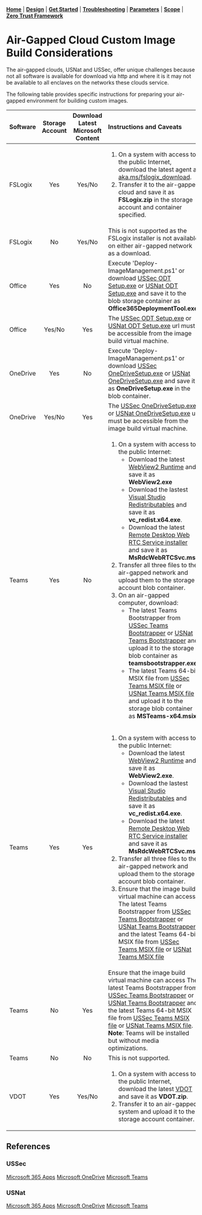 [**Home**](../README.md) | [**Design**](design.md) | [**Get Started**](quickStart.md) | [**Troubleshooting**](troubleshooting.md) | [**Parameters**](parameters.md) | [**Scope**](scope.md) | [**Zero Trust Framework**](zeroTrustFramework.md)

# Air-Gapped Cloud Custom Image Build Considerations

The air-gapped clouds, USNat and USSec, offer unique challenges because not all software is available for download via http and where it is it may not be available to all enclaves on the networks these clouds service.

The following table provides specific instructions for preparing your air-gapped environment for building custom images.

| Software | Storage Account | Download Latest</br>Microsoft Content | Instructions and Caveats |
|:--|:--:|:--:|:--|
| FSLogix | Yes | Yes/No | <ol><li>On a system with access to the public Internet, download the latest agent at [aka.ms/fslogix_download](https://aka.ms/fslogix_download).</li><li>Transfer it to the air-gapped cloud and save it as **FSLogix.zip** in the storage account and container specified.</li></ol> |
| FSLogix | No | Yes/No | This is not supported as the FSLogix installer is not available on either air-gapped network as a download. |
| Office | Yes | No | Execute 'Deploy-ImageManagement.ps1' or download [USSec ODT Setup.exe](https://officexo.azurefd.microsoft.scloud/prsstelecontainer/wsus/setup.exe) or [USNat ODT Setup.exe](https://officexo.azurefd.eaglex.ic.gov/prsstelecontainer/wsus/setup.exe) and save it to the blob storage container as **Office365DeploymentTool.exe**. |
| Office | Yes/No | Yes | The [USSec ODT Setup.exe](https://officexo.azurefd.microsoft.scloud/prsstelecontainer/wsus/setup.exe) or [USNat ODT Setup.exe](https://officexo.azurefd.eaglex.ic.gov/prsstelecontainer/wsus/setup.exe) url must be accessible from the image build virtual machine. |
| OneDrive | Yes | No |  Execute 'Deploy-ImageManagement.ps1' or download [USSec OneDriveSetup.exe](https://update.azure.odsync.microsoft.scloud/onedrivecontainer/Win/Installer64/OneDriveSetup.exe) or [USNat OneDriveSetup.exe](https://update.azure.odsync.eaglex.ic.gov/onedrivecontainer/Win/Installer64/OneDriveSetup.exe) and save it as **OneDriveSetup.exe** in the blob container.|
| OneDrive | Yes/No | Yes | The [USSec OneDriveSetup.exe](https://update.azure.odsync.microsoft.scloud/onedrivecontainer/Win/Installer64/OneDriveSetup.exe) or [USNat OneDriveSetup.exe](https://update.azure.odsync.eaglex.ic.gov/onedrivecontainer/Win/Installer64/OneDriveSetup.exe) url must be accessible from the image build virtual machine. |
| Teams | Yes | No | <ol><li>On a system with access to the public Internet:</br><ul><li>Download the latest [WebView2 Runtime](https://go.microsoft.com/fwlink/?linkid=2124703) and save it as **WebView2.exe**</li><li>Download the lastest [Visual Studio Redistributables](https://aka.ms/vs/17/release/vc_redist.x64.exe) and save it as **vc_redist.x64.exe**.</li><li>Download the latest [Remote Desktop Web RTC Service installer](https://aka.ms/msrdcwebrtcsvc/msi) and save it as **MsRdcWebRTCSvc.msi**.</li></ul><li>Transfer all three files to the air-gapped network and upload them to the storage account blob container.</li><li>On an air-gapped computer, download:<ul><li>The latest Teams Bootstrapper from [USSec Teams Bootstrapper](https://statics.teams.microsoft.scloud/production-teamsprovision/lkg/teamsbootstrapper.exe) or [USNat Teams Bootstrapper](https://statics.teams.eaglex.ic.gov/production-teamsprovision/lkg/teamsbootstrapper.exe) and upload it to the storage blob container as **teamsbootstrapper.exe**.</li><li>The latest Teams 64-bit MSIX file from [USSec Teams MSIX file](https://statics.teams.microsoft.scloud/production-windows-x64/enterprise/webview2/lkg/MSTeams-x64.msix) or [USNat Teams MSIX file](https://statics.teams.eaglex.ic.gov/production-windows-x64/enterprise/webview2/lkg/MSTeams-x64.msix) and upload it to the storage blob container as **MSTeams-x64.msix**.</li></ul></ol> |
| Teams | Yes | Yes | <ol><li>On a system with access to the public Internet:</br><ul><li>Download the latest [WebView2 Runtime](https://go.microsoft.com/fwlink/?linkid=2124703) and save it as **WebView2.exe**.</li><li>Download the lastest [Visual Studio Redistributables](https://aka.ms/vs/17/release/vc_redist.x64.exe) and save it as **vc_redist.x64.exe**.</li><li>Download the latest [Remote Desktop Web RTC Service installer](https://aka.ms/msrdcwebrtcsvc/msi) and save it as **MsRdcWebRTCSvc.msi**.</li></ul><li>Transfer all three files to the air-gapped network and upload them to the storage account blob container.</li><li>Ensure that the image build virtual machine can access The latest Teams Bootstrapper from [USSec Teams Bootstrapper](https://statics.teams.microsoft.scloud/production-teamsprovision/lkg/teamsbootstrapper.exe) or [USNat Teams Bootstrapper](https://statics.teams.eaglex.ic.gov/production-teamsprovision/lkg/teamsbootstrapper.exe) and the latest Teams 64-bit MSIX file from [USSec Teams MSIX file](https://statics.teams.microsoft.scloud/production-windows-x64/enterprise/webview2/lkg/MSTeams-x64.msix) or [USNat Teams MSIX file](https://statics.teams.eaglex.ic.gov/production-windows-x64/enterprise/webview2/lkg/MSTeams-x64.msix) |
| Teams | No | Yes | Ensure that the image build virtual machine can access The latest Teams Bootstrapper from [USSec Teams Bootstrapper](https://statics.teams.microsoft.scloud/production-teamsprovision/lkg/teamsbootstrapper.exe) or [USNat Teams Bootstrapper](https://statics.teams.eaglex.ic.gov/production-teamsprovision/lkg/teamsbootstrapper.exe) and the latest Teams 64-bit MSIX file from [USSec Teams MSIX file](https://statics.teams.microsoft.scloud/production-windows-x64/enterprise/webview2/lkg/MSTeams-x64.msix) or [USNat Teams MSIX file](https://statics.teams.eaglex.ic.gov/production-windows-x64/enterprise/webview2/lkg/MSTeams-x64.msix).</br>**Note**: Teams will be installed but without media optimizations. |
| Teams | No | No | This is not supported. |
| VDOT | Yes | Yes/No | <ol><li>On a system with access to the public Internet, download the latest [VDOT](https://github.com/The-Virtual-Desktop-Team/Virtual-Desktop-Optimization-Tool/archive/refs/heads/main.zip) and save it as **VDOT.zip**.</li><li>Transfer it to an air-gapped system and upload it to the storage account container. |

## References

### USSec

[Microsoft 365 Apps](https://review.learn.microsoft.com/en-us/microsoft-365-ussec/deployoffice/deployment-guide-microsoft-365-apps?branch=live)
[Microsoft OneDrive](https://review.learn.microsoft.com/en-us/microsoft-365-ussec/onedrive/deploy-m365-onedrive-in-ussec?branch=live)
[Microsoft Teams](https://review.learn.microsoft.com/en-us/microsoft-365-ussec/teams/install-teams?branch=live)

### USNat

[Microsoft 365 Apps](https://review.learn.microsoft.com/en-us/microsoft-365-usnat/deployoffice/deployment-guide-microsoft-365-apps?branch=live)
[Microsoft OneDrive](https://review.learn.microsoft.com/en-us/microsoft-365-usnat/onedrive/deploy-m365-onedrive-in-usnat?branch=live)
[Microsoft Teams](https://review.learn.microsoft.com/en-us/microsoft-365-usnat/teams/install-teams?branch=live)